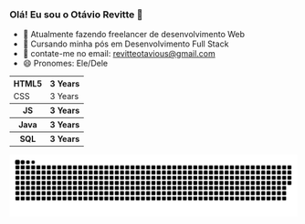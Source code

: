 ### Olá! Eu sou o Otávio Revitte 👋

- 🔭 Atualmente fazendo freelancer de desenvolvimento Web 
- 🌱 Cursando minha pós em Desenvolvimento Full Stack
- 🤔 contate-me no email: revitteotavious@gmail.com
- 😄 Pronomes: Ele/Dele

<table>
  <tr>
    <th>HTML5</th>
    <th>3 Years</th>
  </tr>
  <tr>
    <td>CSS</td>
    <td>3 Years</td>
  </tr>
  <tr>
    <th>JS</th>
    <th>3 Years</th>
  </tr>
  <tr>
    <th>Java</th>
    <th>3 Years</th>
  </tr>
  <tr>
    <th>SQL</th>
    <th>3 Years</th>
  </tr>
</table>
</table>

<picture>
  <source media="(prefers-color-scheme: dark)" srcset="https://raw.githubusercontent.com/revitte/revitte/output/github-contribution-grid-snake-dark.svg">
  <source media="(prefers-color-scheme: light)" srcset="https://raw.githubusercontent.com/revitte/revitte/output/github-contribution-grid-snake.svg">
  <img alt="github contribution grid snake animation" src="https://raw.githubusercontent.com/revitte/revitte/output/github-contribution-grid-snake.svg">
</picture>
